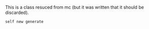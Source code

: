 This is a class resuced from mc (but it was written that it should be discarded). 

```
self new generate
```